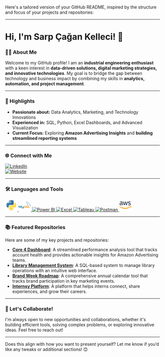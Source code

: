 Here's a tailored version of your GitHub README, inspired by the structure and focus of your projects and repositories:

---

# Hi, I'm Sarp Çağan Kelleci! 👋  

### 👨‍💻 About Me  
Welcome to my GitHub profile! I am an **industrial engineering enthusiast** with a keen interest in **data-driven solutions, digital marketing strategies, and innovative technologies**. My goal is to bridge the gap between technology and business impact by combining my skills in **analytics, automation, and project management**.  

---

### 🌟 Highlights  
- **Passionate about:** Data Analytics, Marketing, and Technology Innovations  
- **Experienced in:** SQL, Python, Excel Dashboards, and Advanced Visualization  
- **Current Focus:** Exploring **Amazon Advertising Insights** and **building streamlined reporting systems**  

---

### 🌐 Connect with Me  
[![LinkedIn](https://img.shields.io/badge/LinkedIn-0077B5?style=for-the-badge&logo=linkedin&logoColor=white)](https://www.linkedin.com/in/sarpcağankelleci/)  
[![Website](https://img.shields.io/badge/Website-4285F4?style=for-the-badge&logo=googlechrome&logoColor=white)](https://www.sarpcagankelleci.com/)  

---

### 🛠️ Languages and Tools  
<p align="left">  
  <a href="https://www.python.org" target="_blank" rel="noreferrer"> <img src="https://raw.githubusercontent.com/devicons/devicon/master/icons/python/python-original.svg" alt="Python" width="40" height="40"/> </a>  
  <a href="https://www.mysql.com/" target="_blank" rel="noreferrer"> <img src="https://raw.githubusercontent.com/devicons/devicon/master/icons/mysql/mysql-original-wordmark.svg" alt="MySQL" width="40" height="40"/> </a>  
  <a href="https://powerbi.microsoft.com/" target="_blank" rel="noreferrer"> <img src="https://www.vectorlogo.zone/logos/microsoft_powerbi/microsoft_powerbi-icon.svg" alt="Power BI" width="40" height="40"/> </a>  
  <a href="https://www.microsoft.com/en-us/microsoft-365/excel" target="_blank" rel="noreferrer"> <img src="https://upload.wikimedia.org/wikipedia/commons/8/86/Microsoft_Excel_2013-2019_logo.svg" alt="Excel" width="40" height="40"/> </a>  
  <a href="https://www.tableau.com/" target="_blank" rel="noreferrer"> <img src="https://www.vectorlogo.zone/logos/tableau/tableau-icon.svg" alt="Tableau" width="40" height="40"/> </a>  
  <a href="https://www.postman.com/" target="_blank" rel="noreferrer"> <img src="https://www.vectorlogo.zone/logos/getpostman/getpostman-icon.svg" alt="Postman" width="40" height="40"/> </a>  
  <a href="https://aws.amazon.com/" target="_blank" rel="noreferrer"> <img src="https://raw.githubusercontent.com/devicons/devicon/master/icons/amazonwebservices/amazonwebservices-original-wordmark.svg" alt="AWS" width="40" height="40"/> </a>  
</p>  

---

### 📚 Featured Repositories  
Here are some of my key projects and repositories:  

- **[Core 4 Dashboard](https://github.com/sarpcagankelleci/Core4-Dashboard)**: A streamlined performance analysis tool that tracks account health and provides actionable insights for Amazon Advertising teams.  
- **[Library Management System](https://github.com/sarpcagankelleci/Library-Management-System)**: A SQL-based system to manage library operations with an intuitive web interface.  
- **[Brand Week Roadmap](https://github.com/sarpcagankelleci/Brand-Week-Roadmap)**: A comprehensive annual calendar tool that tracks brand participation in key marketing events.  
- **[Internsy Platform](https://github.com/sarpcagankelleci/Internsy-Platform)**: A platform that helps interns connect, share experiences, and grow their careers.  

---

### 🚀 Let's Collaborate!  
I'm always open to new opportunities and collaborations, whether it's building efficient tools, solving complex problems, or exploring innovative ideas. Feel free to reach out!  

---

Does this align with how you want to present yourself? Let me know if you’d like any tweaks or additional sections! 😊
